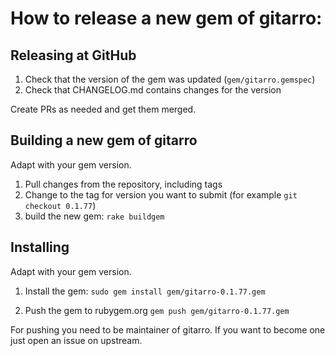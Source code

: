 # How to release a new gem of gitarro:

## Releasing at GitHub

1. Check that the version of the gem was updated (`gem/gitarro.gemspec`)
2. Check that CHANGELOG.md contains changes for the version

Create PRs as needed and get them merged.

## Building a new gem of gitarro

Adapt with your gem version.

1. Pull changes from the repository, including tags
2. Change to the tag for version you want to submit (for example `git checkout 0.1.77`)
3. build the new gem:
   `rake buildgem`

## Installing

Adapt with your gem version.

1. Install the gem:
   `sudo gem install gem/gitarro-0.1.77.gem`

2. Push the gem to rubygem.org
   `gem push gem/gitarro-0.1.77.gem`

For pushing you need to be maintainer of gitarro. If you want to become one just open an issue on upstream.
